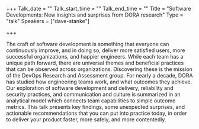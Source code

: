 +++
Talk_date = ""
Talk_start_time = ""
Talk_end_time = ""
Title = "Software Developments: New insights and surprises from DORA research"
Type = "talk"
Speakers = ["dave-stanke"]

+++

The craft of software development is something that everyone can continuously improve, and in doing so, deliver more satisfied users, more successful organizations, and happier engineers. While each team has a unique path forward, there are universal themes and beneficial practices that can be observed across organizations. Discovering these is the mission of the DevOps Research and Assessment group. For nearly a decade, DORA has studied how engineering teams work, and what outcomes they achieve. Our exploration of software development and delivery, reliability and security practices, and communication and culture is summarized in an analytical model which connects team capabilities to simple outcome metrics. This talk presents key findings, some unexpected surprises, and actionable recommendations that you can put into practice today, in order to deliver your product faster, more safely, and more contentedly.
